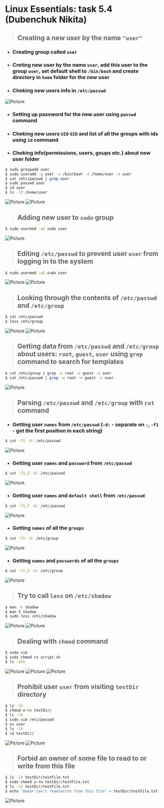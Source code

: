 # Linux Essentials: **task 5.4** (Dubenchuk Nikita)

> ## Creating a new user by the name `"user"`
- ### Creating group called `user`
- ### Creting new user by the name `user`, add this user to the group `user`, set default shell to `/bin/bash` and create directory in `home` folder for the new user
- ### Cheking new users info in `/etc/passwd`
![Picture](img/img3.png)
- ### Setting up password for the new user using `passwd` command
- ### Cheking new users `UID` `GID` and list of all the groups with ids using `id` command
- ### Cheking info(permissions, users, goups etc.) about new user folder

```bash
$ sudo groupadd user
$ sudo useradd -g user -s /bin/bash -d /home/user -m user
$ cat /etc/passwd | grep user
$ sudo passwd user
$ id user
$ ls -ld /home/user
```
![Picture](img/img1.png)
![Picture](img/img2.png)

> ## Adding new user to `sudo` group
```bash
$ sudo usermod -aG sudo user
```
![Picture](img/img4.png)

> ## Editing `/etc/passwd` to prevent user `user` from logging in to the system
```bash
$ sudo usermod -aG sudo user
```
![Picture](img/img5.png)
![Picture](img/img6.png)

> ## Looking through the contents of `/etc/passwd` and `/etc/group`

```bash
$ cat /etc/passwd
$ less /etc/group
```
![Picture](img/img7.png)
![Picture](img/img8.png)

> ## Getting data from `/etc/passwd` and `/etc/group` about users: `root`, `guest`, `user` using `grep` command to search for templates

```bash
$ cat /etc/group | grep -e root -e guest -e user
$ cat /etc/passwd | grep -e root -e guest -e user
```

![Picture](img/img9.png)

> ## Parsing `/etc/passwd` and `/etc/group` with `cut` command

- ### Getting user `names` from `/etc/passwd` (`-d:` - separate on `:`, `-f1` - get the first position in each string)

```bash
$ cut -f1 -d: /etc/passwd
```

![Picture](img/img10.png)

- ### Getting user `names` and `password` from `/etc/passwd`

```bash
$ cut -f1,2 -d: /etc/passwd
```

![Picture](img/img11.png)



- ### Getting user `names` and `default shell` from `/etc/passwd`

```bash
$ cut -f1,7 -d: /etc/passwd
```

![Picture](img/img12.png)



- ### Getting `names` of all the `groups`

```bash
$ cut -f1 -d: /etc/group
```

![Picture](img/img13.png)


- ### Getting `names` and `passwords` of all the `groups`

```bash
$ cut -f1,2 -d: /etc/group
```

![Picture](img/img14.png)


> ## Try to call `less` on `/etc/shadow`

```bash
$ man -k shadow
$ man 5 shadow
$ sudo less /etc/shadow
```

![Picture](img/img15.png)
![Picture](img/img16.png)

> ## Dealing with `chmod` command

```bash
$ sudo vim
$ sudo chmod +x script.sh
$ ls -alh
```

![Picture](img/img17.png)
![Picture](img/img18.png)
![Picture](img/img19.png)

> ## Prohibit user `user` from visiting `testDir` directory

```bash
$ ls -lh
$ chmod o-rx testDir/
$ ls -lh
$ sudo vim /etc/passwd
$ su user
$ ls -lh
$ cd testDir/
```

![Picture](img/img20.png)
![Picture](img/img21.png)



> ## Forbid an owner of some file to read to or write from this file

```bash
$ ls -lh testDir/testFile.txt
$ sudo chmod u-rw testDir/testFile.txt
$ ls -lh testDir/testFile.txt 
$ echo "Owner can't read/write from this file" > testDir/testFile.txt
```

![Picture](img/img22.png)













